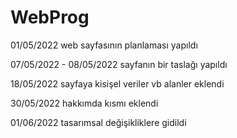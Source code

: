 # WebProg

01/05/2022 
web sayfasının planlaması yapıldı

07/05/2022 - 08/05/2022
sayfanın bir taslağı yapıldı

18/05/2022
sayfaya kisişel veriler vb alanler eklendi

30/05/2022
hakkımda kısmı eklendi

01/06/2022
tasarımsal değişikliklere gidildi


